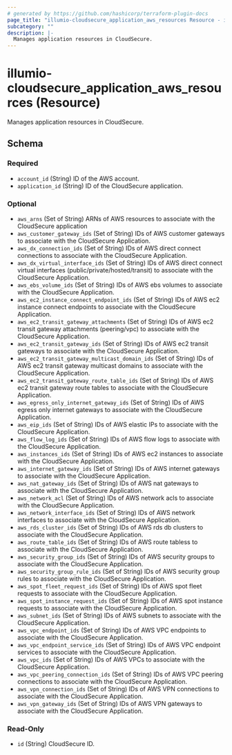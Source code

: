 ```yaml
---
# generated by https://github.com/hashicorp/terraform-plugin-docs
page_title: "illumio-cloudsecure_application_aws_resources Resource - illumio-cloudsecure"
subcategory: ""
description: |-
  Manages application resources in CloudSecure.
---
```


# illumio-cloudsecure_application_aws_resources (Resource)

Manages application resources in CloudSecure.



<!-- schema generated by tfplugindocs -->
## Schema

### Required

- `account_id` (String) ID of the AWS account.
- `application_id` (String) ID of the CloudSecure application.

### Optional

- `aws_arns` (Set of String) ARNs of AWS resources to associate with the CloudSecure application
- `aws_customer_gateway_ids` (Set of String) IDs of AWS customer gateways to associate with the CloudSecure Application.
- `aws_dx_connection_ids` (Set of String) IDs of AWS direct connect connections to associate with the CloudSecure Application.
- `aws_dx_virtual_interface_ids` (Set of String) IDs of AWS direct connect virtual interfaces (public/private/hosted/transit) to associate with the CloudSecure Application.
- `aws_ebs_volume_ids` (Set of String) IDs of AWS ebs volumes to associate with the CloudSecure Application.
- `aws_ec2_instance_connect_endpoint_ids` (Set of String) IDs of AWS ec2 instance connect endpoints to associate with the CloudSecure Application.
- `aws_ec2_transit_gateway_attachments` (Set of String) IDs of AWS ec2 transit gateway attachments (peering/vpc) to associate with the CloudSecure Application.
- `aws_ec2_transit_gateway_ids` (Set of String) IDs of AWS ec2 transit gateways to associate with the CloudSecure Application.
- `aws_ec2_transit_gateway_multicast_domain_ids` (Set of String) IDs of AWS ec2 transit gateway multicast domains to associate with the CloudSecure Application.
- `aws_ec2_transit_gateway_route_table_ids` (Set of String) IDs of AWS ec2 transit gateway route tables to associate with the CloudSecure Application.
- `aws_egress_only_internet_gateway_ids` (Set of String) IDs of AWS egress only internet gateways to associate with the CloudSecure Application.
- `aws_eip_ids` (Set of String) IDs of AWS elastic IPs to associate with the CloudSecure Application.
- `aws_flow_log_ids` (Set of String) IDs of AWS flow logs to associate with the CloudSecure Application.
- `aws_instances_ids` (Set of String) IDs of AWS ec2 instances to associate with the CloudSecure Application.
- `aws_internet_gateway_ids` (Set of String) IDs of AWS internet gateways to associate with the CloudSecure Application.
- `aws_nat_gateway_ids` (Set of String) IDs of AWS nat gateways to associate with the CloudSecure Application.
- `aws_network_acl` (Set of String) IDs of AWS network acls to associate with the CloudSecure Application.
- `aws_network_interface_ids` (Set of String) IDs of AWS network interfaces to associate with the CloudSecure Application.
- `aws_rds_cluster_ids` (Set of String) IDs of AWS rds db clusters to associate with the CloudSecure Application.
- `aws_route_table_ids` (Set of String) IDs of AWS route tabless to associate with the CloudSecure Application.
- `aws_security_group_ids` (Set of String) IDs of AWS security groups to associate with the CloudSecure Application.
- `aws_security_group_rule_ids` (Set of String) IDs of AWS security group rules to associate with the CloudSecure Application.
- `aws_spot_fleet_request_ids` (Set of String) IDs of AWS spot fleet requests to associate with the CloudSecure Application.
- `aws_spot_instance_request_ids` (Set of String) IDs of AWS spot instance requests to associate with the CloudSecure Application.
- `aws_subnet_ids` (Set of String) IDs of AWS subnets to associate with the CloudSecure Application.
- `aws_vpc_endpoint_ids` (Set of String) IDs of AWS VPC endpoints to associate with the CloudSecure Application.
- `aws_vpc_endpoint_service_ids` (Set of String) IDs of AWS VPC endpoint services to associate with the CloudSecure Application.
- `aws_vpc_ids` (Set of String) IDs of AWS VPCs to associate with the CloudSecure Application.
- `aws_vpc_peering_connection_ids` (Set of String) IDs of AWS  VPC peering connections to associate with the CloudSecure Application.
- `aws_vpn_connection_ids` (Set of String) IDs of AWS VPN connections to associate with the CloudSecure Application.
- `aws_vpn_gateway_ids` (Set of String) IDs of AWS VPN gateways to associate with the CloudSecure Application.

### Read-Only

- `id` (String) CloudSecure ID.
